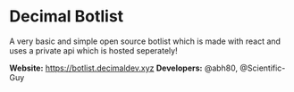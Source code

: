 # Decimal Botlist

A very basic and simple open source botlist which is made with react and uses a private api which is hosted seperately!

**Website:** https://botlist.decimaldev.xyz
**Developers:** @abh80, @Scientific-Guy
